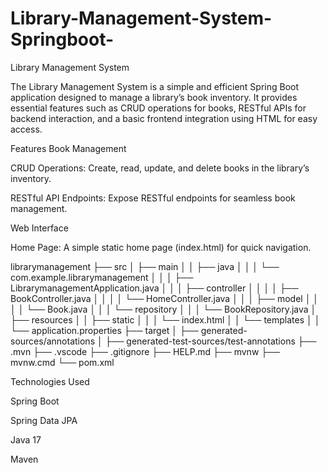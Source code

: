 # Library-Management-System-Springboot-
Library Management System

The Library Management System is a simple and efficient Spring Boot application designed to manage a library’s book inventory. It provides essential features such as CRUD operations for books, RESTful APIs for backend interaction, and a basic frontend integration using HTML for easy access.

Features
Book Management

CRUD Operations: Create, read, update, and delete books in the library’s inventory.

RESTful API Endpoints: Expose RESTful endpoints for seamless book management.

Web Interface

Home Page: A simple static home page (index.html) for quick navigation.

librarymanagement
├── src
│   ├── main
│   │   ├── java
│   │   │   └── com.example.librarymanagement
│   │   │       ├── LibrarymanagementApplication.java
│   │   │       ├── controller
│   │   │       │   ├── BookController.java
│   │   │       │   └── HomeController.java
│   │   │       ├── model
│   │   │       │   └── Book.java
│   │   │       └── repository
│   │   │           └── BookRepository.java
│   ├── resources
│   │   ├── static
│   │   │   └── index.html
│   │   └── templates
│   │   └── application.properties
├── target
│   ├── generated-sources/annotations
│   ├── generated-test-sources/test-annotations
├── .mvn
├── .vscode
├── .gitignore
├── HELP.md
├── mvnw
├── mvnw.cmd
└── pom.xml


Technologies Used

Spring Boot

Spring Data JPA

Java 17

Maven
